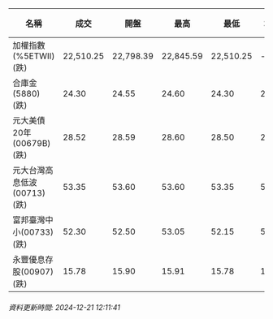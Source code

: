 | 名稱 | 成交 | 開盤 | 最高 | 最低 | 均價 | 成交金額(億) | 昨收 | 漲跌幅 | 漲跌 | 總量 | 昨量 | 振幅 |
| -------- | -------- | -------- | -------- |-------- | -------- | -------- |-------- |-------- |-------- | -------- | -------- |-------- |
|加權指數(%5ETWII) (跌)|22,510.25|22,798.39|22,845.59|22,510.25|-|4,684.64|22,932.25|1.84%|422.00|8,429,791|0|1.46%|
|合庫金(5880) (跌)|24.30|24.55|24.60|24.30|24.34|18.43|24.70|1.62%|0.40|75,704|22,237|1.21%|
|元大美債20年(00679B) (跌)|28.52|28.59|28.60|28.50|28.53|16.92|28.72|0.70%|0.20|59,310|101,682|0.35%|
|元大台灣高息低波(00713) (跌)|53.35|53.60|53.60|53.35|53.45|8.54|53.70|0.65%|0.35|15,972|14,009|0.47%|
|富邦臺灣中小(00733) (跌)|52.30|52.50|53.05|52.15|52.63|0.419|52.50|0.38%|0.20|796|921|1.71%|
|永豐優息存股(00907) (跌)|15.78|15.90|15.91|15.78|15.81|1.11|15.90|0.75%|0.12|7,027|4,842|0.82%|
###### 資料更新時間: 2024-12-21 12:11:41